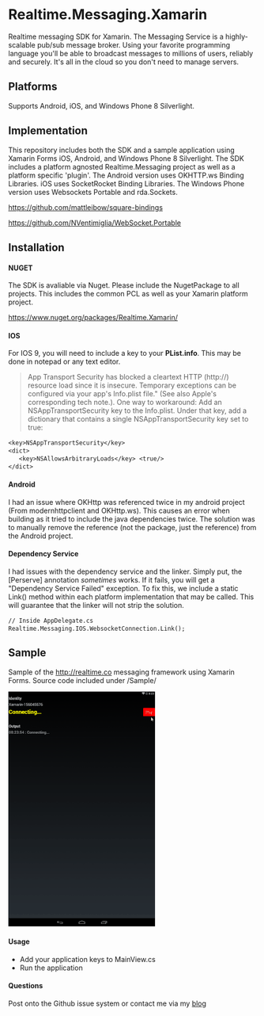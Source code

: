 # Realtime.Messaging.Xamarin

Realtime messaging SDK for Xamarin. The Messaging Service is a highly-scalable pub/sub message broker. Using your favorite programming language you'll be able to broadcast messages to millions of users, reliably and securely. It's all in the cloud so you don't need to manage servers. 

## Platforms

Supports Android, iOS, and Windows Phone 8 Silverlight.

## Implementation

This repository includes both the SDK and a sample application using Xamarin Forms iOS, Android, and Windows Phone 8 Silverlight. The SDK includes a platform agnosted Realtime.Messaging project as well as a platform specific 'plugin'. The Android version uses OKHTTP.ws Binding Libraries. iOS uses SocketRocket Binding Libraries. The Windows Phone version uses Websockets Portable and rda.Sockets.

https://github.com/mattleibow/square-bindings

https://github.com/NVentimiglia/WebSocket.Portable


## Installation

#### NUGET
The SDK is avaliable via Nuget. Please include the NugetPackage to all projects. This includes the common PCL as well as your Xamarin platform project.

https://www.nuget.org/packages/Realtime.Xamarin/

#### IOS

For IOS 9, you will need to include a key to your **PList.info**. This may be done in notepad or any text editor.

> App Transport Security has blocked a cleartext HTTP (http://) resource load since it is insecure. Temporary exceptions can be configured via your app's Info.plist file." (See also Apple's corresponding tech note.). 
One way to workaround: Add an NSAppTransportSecurity key to the Info.plist. Under that key, add a dictionary that contains a single NSAppTransportSecurity key set to true: 


`````
<key>NSAppTransportSecurity</key>
<dict>
   <key>NSAllowsArbitraryLoads</key> <true/>
</dict>
`````

#### Android

I had an issue where OKHttp was referenced twice in my android project (From modernhttpclient and OKHttp.ws). This causes an error when building as it tried to include the java dependencies twice. The solution was to manually remove the reference (not the package, just the reference) from the Android project.


#### Dependency Service
I had issues with the dependency service and the linker. Simply put, the [Perserve] annotation *sometimes* works. If it fails, you will get a "Dependency Service Failed" exception. To fix this, we include a static Link() method within each platform implementation that may be called. This will guarantee that the linker will not strip the solution.

````
// Inside AppDelegate.cs
Realtime.Messaging.IOS.WebsocketConnection.Link();

````

## Sample

Sample of the http://realtime.co messaging framework using Xamarin Forms. Source code included under /Sample/

![Xamarin.Droid Client](xamarin.gif)

#### Usage

- Add your application keys to MainView.cs
- Run the application

#### Questions

Post onto the Github issue system or contact me via my [blog](http://nicholasventimiglia.com)
